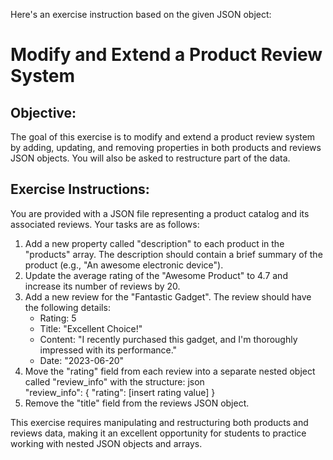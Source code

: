 Here's an exercise instruction based on the given JSON object:

# Modify and Extend a Product Review System

## Objective:
The goal of this exercise is to modify and extend a product review system by adding, updating, and removing properties in both products and reviews JSON objects. You will also be asked to restructure part of the data.

## Exercise Instructions:

You are provided with a JSON file representing a product catalog and its associated reviews.
Your tasks are as follows:

1. Add a new property called "description" to each product in the "products" array. The description should contain a brief summary of the product (e.g., "An awesome electronic device").
2. Update the average rating of the "Awesome Product" to 4.7 and increase its number of reviews by 20.
3. Add a new review for the "Fantastic Gadget". The review should have the following details:
    - Rating: 5
    - Title: "Excellent Choice!"
    - Content: "I recently purchased this gadget, and I'm thoroughly impressed with its performance."
    - Date: "2023-06-20"
4. Move the "rating" field from each review into a separate nested object called "review_info" with the structure:
    json	
        "review_info": {
            "rating": [insert rating value]
        }
5. Remove the "title" field from the reviews JSON object.

This exercise requires manipulating and restructuring both products and reviews data, making it an excellent opportunity for students to practice working with nested JSON objects and arrays.